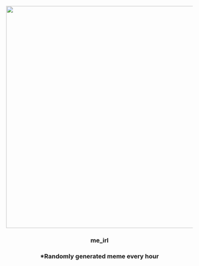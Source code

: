 <p align="center">
        <img src="https://i.redd.it/0a3dd6a8sur91.gif" width="600" height="600">
        </p>
        <h3 align="center">me_irl</h3>
        <h3 align="center">*Randomly generated meme every hour</h3>
    